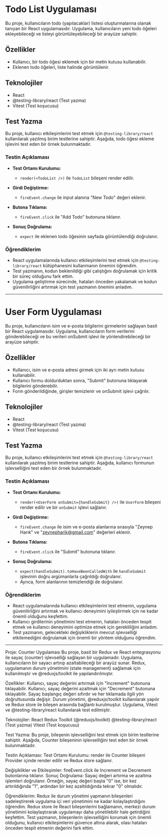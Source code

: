 # Todo List Uygulaması

Bu proje, kullanıcıların todo (yapılacaklar) listesi oluşturmalarına olanak tanıyan bir React uygulamasıdır. Uygulama, kullanıcıların yeni todo öğeleri ekleyebileceği ve listeyi görüntüleyebileceği bir arayüze sahiptir.

## Özellikler
- Kullanıcı, bir todo öğesi eklemek için bir metin kutusu kullanabilir.
- Eklenen todo öğeleri, liste halinde görüntülenir.

## Teknolojiler
- React
- @testing-library/react (Test yazma)
- Vitest (Test koşucusu)

## Test Yazma
Bu proje, kullanıcı etkileşimlerini test etmek için `@testing-library/react` kullanılarak yazılmış birim testlerine sahiptir. Aşağıda, todo öğesi ekleme işlevini test eden bir örnek bulunmaktadır.

### Testin Açıklaması

- **Test Ortamı Kurulumu:** 
  - `render(<TodoList />)` ile `TodoList` bileşeni render edilir.
  
- **Girdi Değiştirme:** 
  - `fireEvent.change` ile input alanına "New Todo" değeri eklenir.
  
- **Butona Tıklama:** 
  - `fireEvent.click` ile "Add Todo" butonuna tıklanır.

- **Sonuç Doğrulama:** 
  - `expect` ile eklenen todo öğesinin sayfada görüntülendiği doğrulanır.

### Öğrendiklerim
- React uygulamalarında kullanıcı etkileşimlerini test etmek için `@testing-library/react` kütüphanesini kullanmanın önemini öğrendim.
- Test yazmanın, kodun beklenildiği gibi çalıştığını doğrulamak için kritik bir süreç olduğunu fark ettim.
- Uygulama geliştirme sürecinde, hataları önceden yakalamak ve kodun güvenilirliğini artırmak için test yazmanın önemini anladım.

-------------------------------------------------------------------------------------------------------------------------------------------------------------------------
# User Form Uygulaması

Bu proje, kullanıcıların isim ve e-posta bilgilerini girmelerini sağlayan basit bir React uygulamasıdır. Uygulama, kullanıcıların form verilerini gönderebileceği ve bu verileri onSubmit işlevi ile yönlendirebileceği bir arayüze sahiptir.

## Özellikler
- Kullanıcı, isim ve e-posta adresi girmek için iki ayrı metin kutusu kullanabilir.
- Kullanıcı formu doldurduktan sonra, "Submit" butonuna tıklayarak bilgilerini gönderebilir.
- Form gönderildiğinde, girişler temizlenir ve onSubmit işlevi çağrılır.

## Teknolojiler
- React
- @testing-library/react (Test yazma)
- Vitest (Test koşucusu)

## Test Yazma
Bu proje, kullanıcı etkileşimlerini test etmek için `@testing-library/react` kullanılarak yazılmış birim testlerine sahiptir. Aşağıda, kullanıcı formunun işlevselliğini test eden bir örnek bulunmaktadır.

### Testin Açıklaması

- **Test Ortamı Kurulumu:** 
  - `render(<UserForm onSubmit={handleSubmit} />)` ile `UserForm` bileşeni render edilir ve bir `onSubmit` işlevi sağlanır.
  
- **Girdi Değiştirme:** 
  - `fireEvent.change` ile isim ve e-posta alanlarına sırasıyla "Zeynep Harık" ve "zeynepharik@gmail.com" değerleri eklenir.
  
- **Butona Tıklama:** 
  - `fireEvent.click` ile "Submit" butonuna tıklanır.

- **Sonuç Doğrulama:** 
  - `expect(handleSubmit).toHaveBeenCalledWith` ile `handleSubmit` işlevinin doğru argümanlarla çağrıldığı doğrulanır.
  - Ayrıca, form alanlarının temizlendiği de doğrulanır.

### Öğrendiklerim
- React uygulamalarında kullanıcı etkileşimlerini test etmenin, uygulama güvenilirliğini artırmak ve kullanıcı deneyimini iyileştirmek için ne kadar önemli olduğunu keşfettim.
- Kullanıcı girdilerinin yönetimini test etmenin, hataları önceden tespit etmek ve kullanıcı deneyimini optimize etmek için gerekliliğini anladım.
- Test yazmanın, gelecekteki değişikliklerin mevcut işlevselliği etkilemediğini doğrulamak için önemli bir yöntem olduğunu öğrendim.

------------------------------------------------------------------------------------------------------------------------------------------------------------------------

Proje: Counter Uygulaması
Bu proje, basit bir Redux ve React entegrasyonu ile sayaç (counter) işlevselliği sağlayan bir uygulamadır. Uygulama, kullanıcıların bir sayacı artırıp azaltabileceği bir arayüz sunar. Redux, uygulamanın durum yönetimini (state management) sağlamak için kullanılmıştır ve @reduxjs/toolkit ile yapılandırılmıştır.

Özellikler:
Kullanıcı, sayaç değerini artırmak için "Increment" butonuna tıklayabilir.
Kullanıcı, sayaç değerini azaltmak için "Decrement" butonuna tıklayabilir.
Sayaç başlangıç değeri sıfırdır ve her tıklamada ilgili yön doğrultusunda değişir.
Durum yönetimi, @reduxjs/toolkit kullanılarak yapılır ve Redux store ile bileşen arasında bağlantı kurulmuştur.
Uygulama, Vitest ve @testing-library/react kullanılarak test edilmiştir.

Teknolojiler:
React
Redux Toolkit (@reduxjs/toolkit)
@testing-library/react (Test yazma)
Vitest (Test koşucusu)

Test Yazma:
Bu proje, bileşenin işlevselliğini test etmek için birim testlerine sahiptir. Aşağıda, Counter bileşeninin işlevselliğini test eden bir örnek bulunmaktadır.

Testin Açıklaması:
Test Ortamı Kurulumu:
render ile Counter bileşeni Provider içinde render edilir ve Redux store sağlanır.

Değişiklikler ve Etkileşimler:
fireEvent.click ile Increment ve Decrement butonlarına tıklanır.
Sonuç Doğrulama:
Sayaç değeri artırma ve azaltma işlemleri doğrulanır. Örneğin, sayaç değeri başta "0" ise, bir kez artırıldığında "1", ardından bir kez azaltıldığında tekrar "0" olmalıdır.

Öğrendiklerim:
Redux ile durum yönetimi yapmanın bileşenleri sadeleştirerek uygulama içi veri yönetimini ne kadar kolaylaştırdığını öğrendim.
Redux store ile React bileşenlerini bağlamanın, merkezi durum yönetimini kolaylaştırarak uygulamayı daha yönetilebilir hale getirdiğini keşfettim.
Test yazmanın, bileşenlerin işlevselliğini korumak için önemli olduğunu, kullanıcı etkileşimlerini güvence altına alarak, olası hataları önceden tespit etmenin değerini fark ettim.


